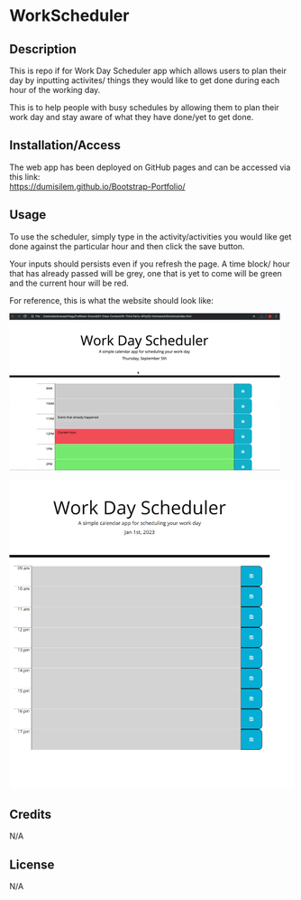 # WorkScheduler

## Description 

This is repo if for Work Day Scheduler app which allows users to plan their day by inputting activites/ things they would like to get done during each hour of the working day. 

This is to help people with busy schedules by allowing them to plan their work day and stay aware of what they have done/yet to get done.

## Installation/Access
The web app  has been deployed on GitHub pages and can be accessed via this link:  
https://dumisilem.github.io/Bootstrap-Portfolio/




## Usage 
To use the scheduler, simply type in the activity/activities you would like get done against the particular hour and then click the save button.

Your inputs should persists even if you refresh the page. 
A time block/ hour that has already passed will be grey, one that is yet to come will be green and the current hour will be red.
 

For reference, this is what the website should look like:  


![portfolio screenshot](./images/05-third-party-apis-homework-demo.gif)

![portfolio screenshot](./images/workday_srcsht.png)
## Credits
N/A


## License
N/A